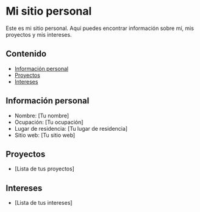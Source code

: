 # Mi sitio personal 
Este es mi sitio personal. Aquí puedes encontrar información sobre mí, mis proyectos y mis intereses. 

## Contenido
* [Información personal](#información-personal)
* [Proyectos](#proyectos)
* [Intereses](#intereses)

## Información personal 
* Nombre: [Tu nombre]
* Ocupación: [Tu ocupación]
* Lugar de residencia: [Tu lugar de residencia]
* Sitio web: [Tu sitio web]

## Proyectos 
* [Lista de tus proyectos]

## Intereses
* [Lista de tus intereses] 
